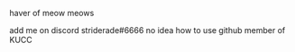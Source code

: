haver of meow meows 

add me on discord striderade#6666
no idea how to use github
member of KUCC 

<!---
PurpyThePolite/PurpyThePolite is a ✨ special ✨ repository because its `README.md` (this file) appears on your GitHub profile.
You can click the Preview link to take a look at your changes.
--->
